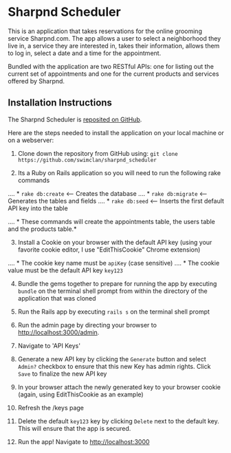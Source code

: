 # Sharpnd Scheduler

This is an application that takes reservations for the online grooming service Sharpnd.com.  The app allows a user to select a neighborhood they live in, a service they are interested in, takes their information, allows them to log in, select a date and a time for the appointment.

Bundled with the application are two RESTful APIs: one for listing out the current set of appointments and one for the current products and services offered by Sharpnd.

## Installation Instructions

The Sharpnd Scheduler is [reposited on GitHub](https://github.com/swimclan/sharpnd_scheduler).

Here are the steps needed to install the application on your local machine or on a webserver:

1. Clone down the repository from GitHub using: `git clone https://github.com/swimclan/sharpnd_scheduler`

2. Its a Ruby on Rails application so you will need to run the following rake commands

.... * `rake db:create` <-- Creates the database
.... * `rake db:migrate` <-- Generates the tables and fields
.... * `rake db:seed` <-- Inserts the first default API key into the table

.... * These commands will create the appointments table, the users table and the products table.*

3. Install a Cookie on your browser with the default API key (using your favorite cookie editor, I use "EditThisCookie" Chrome extension)

.... * The cookie key name must be `apiKey` (case sensitive)
.... * The cookie value must be the default API key `key123`

4. Bundle the gems together to prepare for running the app by executing `bundle` on the terminal shell prompt from within the directory of the application that was cloned

5. Run the Rails app by executing `rails s` on the terminal shell prompt

6. Run the admin page by directing your browser to [http://localhost:3000/admin](http://localhost:3000/admin).

7. Navigate to 'API Keys' 

8. Generate a new API key by clicking the `Generate` button and select `Admin?` checkbox to ensure that this new Key has admin rights.  Click `Save` to finalize the new API key

9. In your browser attach the newly generated key to your browser cookie (again, using EditThisCookie as an example)

10. Refresh the /keys page

11. Delete the default `key123` key by clicking `Delete` next to the default key.  This will ensure that the app is secured.

12. Run the app!  Navigate to [http://localhost:3000](http://localhost:3000)
